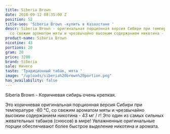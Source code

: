 ```yaml
---
title: Siberia Brown
date: 2018-09-12 08:35:00 Z
position: 52
title-seo: 'Siberia Brown -купить в Казахстане '
descr: Siberia Brown - оригинальная порционная версия Сибири при температуре -80 °C,
  со свежим ароматом мяты и чрезвычайно высоким содержанием никотина - 43 мг / г!
product-name: Siberia Brown
nicotine: 43
portions: 20
gram: 20
price: 3200
brand: Siberia
sale: Ничего
taste: 'Традиционный табак, мята '
image: "/uploads/siberia%20brown%20portion.png"
has_availability: false
---
```


Siberia Brown  - Коричневая сибирь очень крепкая.

Это коричневая оригинальная порционная версия Сибири при температуре -80 °C, со свежим ароматом мяты и чрезвычайно высоким содержанием никотина - 43 мг / г! Это один из самых сильных жевательных табаков (снюсов) в мире! Увлажненные оригинальные порции обеспечивают более быстрое выделение никотина и аромата.




